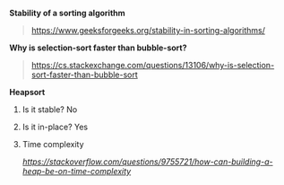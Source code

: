 **Stability of a sorting algorithm**
> https://www.geeksforgeeks.org/stability-in-sorting-algorithms/

**Why is selection-sort faster than bubble-sort?**
> https://cs.stackexchange.com/questions/13106/why-is-selection-sort-faster-than-bubble-sort

**Heapsort**
1. Is it stable? No
2. Is it in-place? Yes
3. Time complexity 

   *https://stackoverflow.com/questions/9755721/how-can-building-a-heap-be-on-time-complexity*

